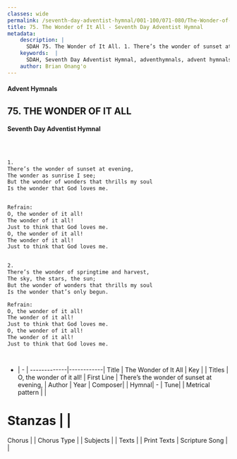 ```yaml
---
classes: wide
permalink: /seventh-day-adventist-hymnal/001-100/071-080/The-Wonder-of-It-All/
title: 75. The Wonder of It All - Seventh Day Adventist Hymnal
metadata:
    description: |
      SDAH 75. The Wonder of It All. 1. There’s the wonder of sunset at evening, The wonder as sunrise I see; But the wonder of wonders that thrills my soul Is the wonder that God loves me. 
    keywords:  |
      SDAH, Seventh Day Adventist Hymnal, adventhymnals, advent hymnals, The Wonder of It All, There’s the wonder of sunset at evening, ,O, the wonder of it all!
    author: Brian Onang'o
---
```


#### Advent Hymnals
## 75. THE WONDER OF IT ALL
#### Seventh Day Adventist Hymnal

```txt



1.
There’s the wonder of sunset at evening,
The wonder as sunrise I see;
But the wonder of wonders that thrills my soul
Is the wonder that God loves me.


Refrain:
O, the wonder of it all!
The wonder of it all!
Just to think that God loves me.
O, the wonder of it all!
The wonder of it all!
Just to think that God loves me.


2.
There’s the wonder of springtime and harvest,
The sky, the stars, the sun;
But the wonder of wonders that thrills my soul
Is the wonder that’s only begun.

Refrain:
O, the wonder of it all!
The wonder of it all!
Just to think that God loves me.
O, the wonder of it all!
The wonder of it all!
Just to think that God loves me.




```

- |   -  |
-------------|------------|
Title | The Wonder of It All |
Key |  |
Titles | O, the wonder of it all! |
First Line | There’s the wonder of sunset at evening, |
Author | 
Year | 
Composer|  |
Hymnal|  - |
Tune|  |
Metrical pattern | |
# Stanzas |  |
Chorus |  |
Chorus Type |  |
Subjects |  |
Texts |  |
Print Texts | 
Scripture Song |  |
  
